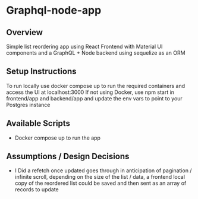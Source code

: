 # Graphql-node-app

## Overview

Simple list reordering app using React Frontend with Material UI components and a GraphQL + Node backend using sequelize as an ORM

## Setup Instructions

To run locally use docker compose up to run the required containers and access the UI at localhost:3000 If not using Docker, use npm start in frontend/app and backend/app and update the env vars to point to your Postgres instance

## Available Scripts

- Docker compose up to run the app

## Assumptions / Design Decisions

- I Did a refetch once updated goes through in anticipation of pagination / infinite scroll, depending on the size of the list / data, a frontend local copy of the reordered list could be saved and then sent as an array of records to update
